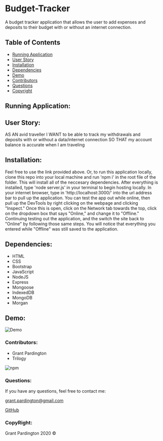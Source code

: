 # Budget-Tracker
A budget tracker application that allows the user to add expenses and deposits to their budget with or without an internet connection.

## Table of Contents

- [Running Application](#running-application)
- [User Story](#user-story)
- [Installation](#installation)
- [Dependencies](#dependencies)
- [Demo](#demo)
- [Contributors](#contributors)
- [Questions](#questions)
- [Copyright](#copyright)

## Running Application:



## User Story:
AS AN avid traveller
I WANT to be able to track my withdrawals and deposits with or without a data/internet connection
SO THAT my account balance is accurate when I am traveling

## Installation:

Feel free to use the link provided above. Or, to run this application locally, clone this repo into your local machine and run 'npm i' in the root file of the folder. This will install all of the neccesary dependencies. After everything is installed, type 'node server.js' in your terminal to begin hosting locally. In your internet browser, type in 'http://localhost:3000/' into the url address bar to pull up the application. You can test the app out while online, then pull up the DevTools by right clicking on the webpage and clicking "Inspect." Once this is open, click on the Network tab towards the top, click on the dropdown box that says "Online," and change it to "Offline." Continuing testing out the application, and the switch the site back to "Online" by following those same steps. You will notice that everything you entered while "Offline" was still saved to the application. 

## Dependencies:
- HTML
- CSS
- Bootstrap
- JavaScript
- NodeJS
- Express
- Mongoose
- IndexedDB
- MongoDB
- Morgan

## Demo:
![Demo](public/images/demo.gif?raw=true)

### Contributors:

- Grant Pardington
- Trilogy

![npm](https://img.shields.io/static/v1?label=license&message=MIT&color=blue)

### Questions:

If you have any questions, feel free to contact me:
 
[grant.pardington@gmail.com](mailto:grant.pardington@gmail.com)

[GitHub](https://github.com/gpardington) 

### CopyRight:

Grant Pardington 2020 &copy;
